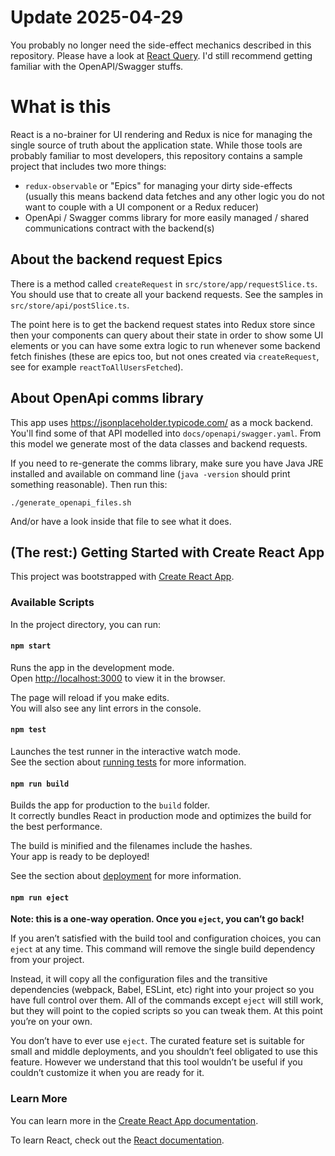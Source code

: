 # Update 2025-04-29

You probably no longer need the side-effect mechanics described in this repository. Please have a look at [React Query](https://ui.dev/why-react-query). I'd still recommend getting familiar with the OpenAPI/Swagger stuffs.

# What is this

React is a no-brainer for UI rendering and Redux is nice for managing the single source of truth about the application state. While those tools are probably familiar to most developers, this repository contains a sample project that includes two more things:

- `redux-observable` or "Epics" for managing your dirty side-effects (usually this means backend data fetches and any other logic you do not want to couple with a UI component or a Redux reducer)
- OpenApi / Swagger comms library for more easily managed / shared communications contract with the backend(s)

## About the backend request Epics

There is a method called `createRequest` in `src/store/app/requestSlice.ts`. You should use that to create all your backend requests. See the samples in `src/store/api/postSlice.ts`.

The point here is to get the backend request states into Redux store since then your components can query about their state in order to show some UI elements or you can have some extra logic to run whenever some backend fetch finishes (these are epics too, but not ones created via `createRequest`, see for example `reactToAllUsersFetched`).

## About OpenApi comms library

This app uses https://jsonplaceholder.typicode.com/ as a mock backend. You'll find some of that API modelled into `docs/openapi/swagger.yaml`. From this model we generate most of the data classes and backend requests.

If you need to re-generate the comms library, make sure you have Java JRE installed and available on command line (`java -version` should print something reasonable). Then run this:

`./generate_openapi_files.sh`

And/or have a look inside that file to see what it does.

## (The rest:) Getting Started with Create React App

This project was bootstrapped with [Create React App](https://github.com/facebook/create-react-app).

### Available Scripts

In the project directory, you can run:

#### `npm start`

Runs the app in the development mode.\
Open [http://localhost:3000](http://localhost:3000) to view it in the browser.

The page will reload if you make edits.\
You will also see any lint errors in the console.

#### `npm test`

Launches the test runner in the interactive watch mode.\
See the section about [running tests](https://facebook.github.io/create-react-app/docs/running-tests) for more information.

#### `npm run build`

Builds the app for production to the `build` folder.\
It correctly bundles React in production mode and optimizes the build for the best performance.

The build is minified and the filenames include the hashes.\
Your app is ready to be deployed!

See the section about [deployment](https://facebook.github.io/create-react-app/docs/deployment) for more information.

#### `npm run eject`

**Note: this is a one-way operation. Once you `eject`, you can’t go back!**

If you aren’t satisfied with the build tool and configuration choices, you can `eject` at any time. This command will remove the single build dependency from your project.

Instead, it will copy all the configuration files and the transitive dependencies (webpack, Babel, ESLint, etc) right into your project so you have full control over them. All of the commands except `eject` will still work, but they will point to the copied scripts so you can tweak them. At this point you’re on your own.

You don’t have to ever use `eject`. The curated feature set is suitable for small and middle deployments, and you shouldn’t feel obligated to use this feature. However we understand that this tool wouldn’t be useful if you couldn’t customize it when you are ready for it.

### Learn More

You can learn more in the [Create React App documentation](https://facebook.github.io/create-react-app/docs/getting-started).

To learn React, check out the [React documentation](https://reactjs.org/).
